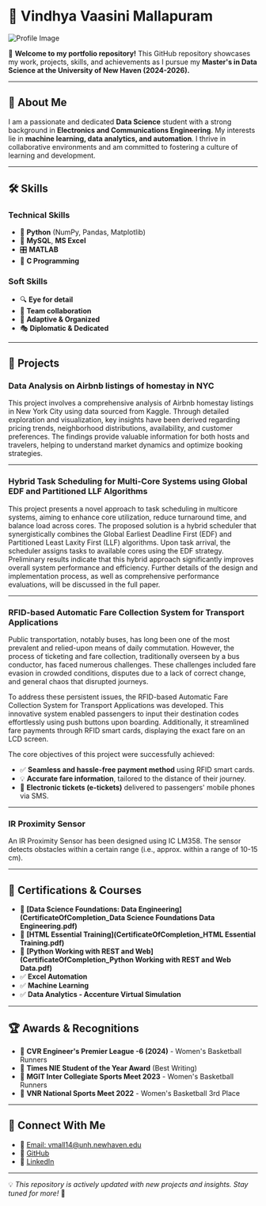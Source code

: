 # 📌 Vindhya Vaasini Mallapuram
![Profile Image](profile.png)

🚀 **Welcome to my portfolio repository!** This GitHub repository showcases my work, projects, skills, and achievements as I pursue my **Master's in Data Science at the University of New Haven (2024-2026).**

---

## 🌟 About Me
I am a passionate and dedicated **Data Science** student with a strong background in **Electronics and Communications Engineering**. My interests lie in **machine learning, data analytics, and automation**. I thrive in collaborative environments and am committed to fostering a culture of learning and development.

---

## 🛠 Skills
### **Technical Skills**
- 🐍 **Python** (NumPy, Pandas, Matplotlib)
- 💾 **MySQL**, **MS Excel**
- 🎛 **MATLAB**
- 🔧 **C Programming**

### **Soft Skills**
- 🔍 **Eye for detail**
- 🤝 **Team collaboration**
- 🎯 **Adaptive & Organized**
- 🎭 **Diplomatic & Dedicated**

---

## 📂 Projects
### **Data Analysis on Airbnb listings of homestay in NYC**
This project involves a comprehensive analysis of Airbnb homestay listings in New York City using data sourced from Kaggle. Through detailed exploration and visualization, key insights have been derived regarding pricing trends, neighborhood distributions, availability, and customer preferences. The findings provide valuable information for both hosts and travelers, helping to understand market dynamics and optimize booking strategies.

---

### **Hybrid Task Scheduling for Multi-Core Systems using Global EDF and Partitioned LLF Algorithms**
This project presents a novel approach to task scheduling in multicore systems, aiming to enhance core utilization, reduce turnaround time, and balance load across cores. The proposed solution is a hybrid scheduler that synergistically combines the Global Earliest Deadline First (EDF) and Partitioned Least Laxity First (LLF) algorithms. Upon task arrival, the scheduler assigns tasks to available cores using the EDF strategy. Preliminary results indicate that this hybrid approach significantly improves overall system performance and efficiency. Further details of the design and implementation process, as well as comprehensive performance evaluations, will be discussed in the full paper.

---

### **RFID-based Automatic Fare Collection System for Transport Applications**
Public transportation, notably buses, has long been one of the most prevalent and relied-upon means of daily commutation. However, the process of ticketing and fare collection, traditionally overseen by a bus conductor, has faced numerous challenges. These challenges included fare evasion in crowded conditions, disputes due to a lack of correct change, and general chaos that disrupted journeys.

To address these persistent issues, the RFID-based Automatic Fare Collection System for Transport Applications was developed. This innovative system enabled passengers to input their destination codes effortlessly using push buttons upon boarding. Additionally, it streamlined fare payments through RFID smart cards, displaying the exact fare on an LCD screen.

The core objectives of this project were successfully achieved:
- ✅ **Seamless and hassle-free payment method** using RFID smart cards.
- 💡 **Accurate fare information**, tailored to the distance of their journey.
- 📱 **Electronic tickets (e-tickets)** delivered to passengers' mobile phones via SMS.

---

### **IR Proximity Sensor**
An IR Proximity Sensor has been designed using IC LM358. The sensor detects obstacles within a certain range (i.e., approx. within a range of 10-15 cm).

---

## 📜 Certifications & Courses
- 📑 **[Data Science Foundations: Data Engineering](CertificateOfCompletion_Data Science Foundations Data Engineering.pdf)**
- 📑 **[HTML Essential Training](CertificateOfCompletion_HTML Essential Training.pdf)**
- 📑 **[Python Working with REST and Web](CertificateOfCompletion_Python Working with REST and Web Data.pdf)**
- ✅ **Excel Automation**
- ✅ **Machine Learning**
- ✅ **Data Analytics - Accenture Virtual Simulation**

---

## 🏆 Awards & Recognitions
- 🏀 **CVR Engineer's Premier League -6 (2024)** - Women's Basketball Runners
- 🏅 **Times NIE Student of the Year Award** (Best Writing)
- 🏀 **MGIT Inter Collegiate Sports Meet 2023** - Women's Basketball Runners
- 🥉 **VNR National Sports Meet 2022** - Women's Basketball 3rd Place

---

## 🤝 Connect With Me
- 📧 [Email: vmall14@unh.newhaven.edu](mailto:vmall14@unh.newhaven.edu)
- 🔗 [GitHub](https://github.com/VinVa02)
- 🔗 [LinkedIn](https://www.linkedin.com/in/vindhya-vaasini-m/)

---

💡 *This repository is actively updated with new projects and insights. Stay tuned for more!* 🚀
